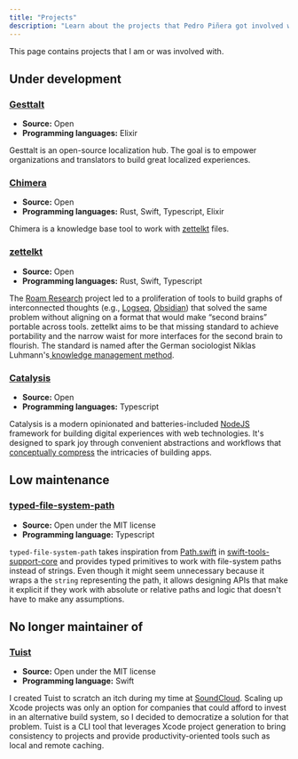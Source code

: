 ```yaml
---
title: "Projects"
description: "Learn about the projects that Pedro Piñera got involved with."
---
```


This page contains projects that I am or was involved with.

## Under development

### [Gesttalt](https://github.com/gesttalt)

- **Source:** Open
- **Programming languages:** Elixir

Gesttalt is an open-source localization hub. The goal is to empower organizations and translators to build great localized experiences.

### [Chimera](https://github.com/chimerarun)

- **Source:** Open
- **Programming languages:** Rust, Swift, Typescript, Elixir

Chimera is a knowledge base tool to work with [zettelkt](https://github.com/zettelkt) files.


### [zettelkt](https://github.com/zettelkt)

- **Source:** Open
- **Programming languages:** Rust, Swift, Typescript

The [Roam Research](https://roamresearch.com/) project led to a proliferation of tools to build graphs of interconnected thoughts (e.g., [Logseq](https://logseq.com/), [Obsidian](https://obsidian.md/)) that solved the same problem without aligning on a format that would make “second brains” portable across tools. zettelkt aims to be that missing standard to achieve portability and the narrow waist for more interfaces for the second brain to flourish. The standard is named after the German sociologist Niklas Luhmann's[ knowledge management method](https://en.wikipedia.org/wiki/Zettelkasten).


### [Catalysis](https://github.com/catalysisdev)

- **Source:** Open
- **Programming languages:** Typescript

Catalysis is a modern opinionated and batteries-included [NodeJS](https://nodejs.org/en/) framework for building digital experiences with web technologies. It's designed to spark joy through convenient abstractions and workflows that [conceptually compress](https://m.signalvnoise.com/conceptual-compression-means-beginners-dont-need-to-know-sql-hallelujah/) the intricacies of building apps.


## Low maintenance

### [typed-file-system-path](https://github.com/pepicrft/typed-file-system-path)

- **Source:** Open under the MIT license
- **Programming language:** Typescript

`typed-file-system-path` takes inspiration from [Path.swift](https://github.com/apple/swift-tools-support-core/blob/main/Sources/TSCBasic/Path.swift) in [swift-tools-support-core](https://github.com/apple/swift-tools-support-core/blob/main/Sources/TSCBasic/Path.swift) and provides typed primitives to work with file-system paths instead of strings. Even though it might seem unnecessary because it wraps a the `string` representing the path, it allows designing APIs that make it explicit if they work with absolute or relative paths and logic that doesn't have to make any assumptions.

## No longer maintainer of

### [Tuist](https://github.com/tuist/tuist)

- **Source:** Open under the MIT license
- **Programming language:** Swift

I created Tuist to scratch an itch during my time at [SoundCloud](https://soundcloud.com).
Scaling up Xcode projects was only an option for companies that could afford to invest in an alternative build system,
so I decided to democratize a solution for that problem.
Tuist is a CLI tool that leverages Xcode project generation to bring consistency to projects and provide productivity-oriented tools such as local and remote caching.
